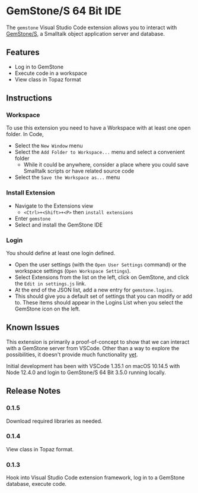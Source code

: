 # GemStone/S 64 Bit IDE

The `gemstone` Visual Studio Code extension allows you to interact with [GemStone/S](https://gemtalksystems.com/products/gs64/), a Smalltalk object application server and database.

## Features

* Log in to GemStone
* Execute code in a workspace
* View class in Topaz format

## Instructions

### Workspace

To use this extension you need to have a Workspace with at least one open folder. In Code,
* Select the `New Window` menu
* Select the `Add Folder to Workspace...` menu and select a convenient folder
  * While it could be anywhere, consider a place where you could save Smalltalk scripts or have related source code
* Select the `Save the Workspace as...` menu

### Install Extension

* Navigate to the Extensions view 
  * `<Ctrl>+<Shift>+<P>` then `install extensions`
* Enter `gemstone`
* Select and install the GemStone IDE

### Login

You should define at least one login defined. 
* Open the user settings (with the `Open User Settings` command) or the workspace settings (`Open Workspace Settings`). 
* Select Extensions from the list on the left, click on GemStone, and click the `Edit in settings.js` link. 
* At the end of the JSON list, add a new entry for `gemstone.logins`. 
* This should give you a default set of settings that you can modify or add to. 
These items should appear in the Logins List when you select the GemStone icon on the left.

## Known Issues

This extension is primarily a proof-of-concept to show that we can interact with a GemStone server from VSCode. Other than a way to explore the possibilities, it doesn't provide much functionality [yet](https://www.jstor.org/stable/986790). 

Initial development has been with VSCode 1.35.1 on macOS 10.14.5 with Node 12.4.0 and login to GemStone/S 64 Bit 3.5.0 running locally. 

## Release Notes

### 0.1.5

Download required libraries as needed.

### 0.1.4

View class in Topaz format.

### 0.1.3

Hook into Visual Studio Code extension framework, log in to a GemStone database, execute code.
